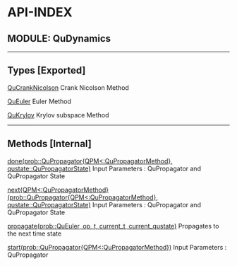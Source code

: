 # API-INDEX


## MODULE: QuDynamics

---

## Types [Exported]

[QuCrankNicolson](QuDynamics.md#type__qucranknicolson.1)  Crank Nicolson Method

[QuEuler](QuDynamics.md#type__queuler.1)  Euler Method

[QuKrylov](QuDynamics.md#type__qukrylov.1)  Krylov subspace Method

---

## Methods [Internal]

[done(prob::QuPropagator{QPM<:QuPropagatorMethod}, qustate::QuPropagatorState)](QuDynamics.md#method__done.1)  Input Parameters : QuPropagator and QuPropagator State

[next{QPM<:QuPropagatorMethod}(prob::QuPropagator{QPM<:QuPropagatorMethod}, qustate::QuPropagatorState)](QuDynamics.md#method__next.1)  Input Parameters : QuPropagator and QuPropagator State

[propagate(prob::QuEuler, op, t, current_t, current_qustate)](QuDynamics.md#method__propagate.1)  Propagates to the next time state

[start(prob::QuPropagator{QPM<:QuPropagatorMethod})](QuDynamics.md#method__start.1)  Input Parameters : QuPropagator

